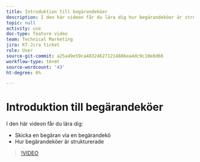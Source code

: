 ```yaml
---
title: Introduktion till begärandeköer
description: I den här videon får du lära dig hur begärandeköer är strukturerade och hur du skickar en begäran.
topic: null
activity: use
doc-type: feature video
team: Technical Marketing
jira: KT-Jira ticket
role: User
source-git-commit: a25a49e59ca483246271214886ea4dc9c10e8d66
workflow-type: tm+mt
source-wordcount: '43'
ht-degree: 0%

---
```


# Introduktion till begärandeköer

I den här videon får du lära dig:

* Skicka en begäran via en begärandekö
* Hur begärandeköer är strukturerade

>[!VIDEO](https://video.tv.adobe.com/v/335220/?quality=12&learn=on)
